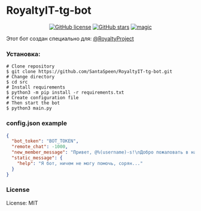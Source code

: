 # RoyaltyIT-tg-bot
<p align="center">
    <a href="https://github.com/SantaSpeen/RoyaltyIT-tg-bot/blob/master/LICENSE"><img alt="GitHub license" src="https://img.shields.io/github/license/SantaSpeen/RoyaltyIT-tg-bot?style=for-the-badge"></a>    
    <a href="https://github.com/SantaSpeen/RoyaltyIT-tg-bot/stargazers"><img alt="GitHub stars" src="https://img.shields.io/github/stars/SantaSpeen/RoyaltyIT-tg-bot?style=for-the-badge"></a>    
    <a href="https://github.com/SantaSpeen"><img src="https://img.santaspeen.ru/github/magic.svg" alt="magic"></a>
    <br/>
</p>

Этот бот создан специально для: [@RoyaltyProject](https://t.me/royaltyproject)

### Установка:

```shell
# Clone repository
$ git clone https://github.com/SantaSpeen/RoyaltyIT-tg-bot.git
# Change directory
$ cd src
# Install requirements
$ python3 -m pip install -r requirements.txt
# Create configuration file
# Then start the bot
$ python3 main.py
```

### config.json example

```json
{
  "bot_token": "BOT_TOKEN",
  "remote_chat": -1000,
  "new_member_message": "Привет, @%(username)-s!\nДобро пожаловать в наше IT - сообщество.\nЧтобы люди могли в будущем найти тебя, напиши вступительное сообщение о себе с хештегом %(<)-s#знакомство%(</)-s. Приятного времяпрепровождения!",
  "static_message": {
    "help": "Я бот, ничем не могу помочь, сорян..."
  }
}
```

### License

License: MIT